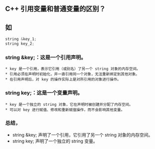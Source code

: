 ## C++ 引用变量和普通变量的区别？
## 如
```c++
string &key_1;
string key_2;
```
### string &key;：这是一个引用声明。
    * key 是一个引用，表示它引用（或别名）了另一个 string 对象的内存空间。
    * 引用必须在声明时初始化，并一直引用同一个对象，无法重新绑定到其他对象。
    * 在引用声明后，对 key 的操作实际上是对所引用的对象进行操作。

### string key;：这是一个变量声明。
    * key 是一个独立的 string 对象，它在声明时被创建并分配了内存空间。
    * 可以对 key 进行赋值、修改和重新赋值操作，而不会影响其他变量。

### 总结，
* string &key; 声明了一个引用，它引用了另一个 string 对象的内存空间。
* string key; 声明了一个独立的 string 变量。